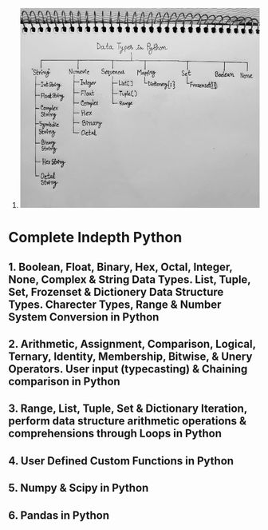 1. <img src="DataFile/Data Types.jpg" style="height:400px; width:500px"/>
# Complete Indepth Python
## 1. Boolean, Float, Binary, Hex, Octal, Integer, None, Complex & String Data Types. List, Tuple, Set, Frozenset & Dictionery Data Structure Types. Charecter Types, Range & Number System Conversion in Python
## 2. Arithmetic, Assignment, Comparison, Logical, Ternary, Identity, Membership, Bitwise, & Unery Operators. User input (typecasting) & Chaining comparison in Python
## 3. Range, List, Tuple, Set & Dictionary Iteration, perform data structure arithmetic operations & comprehensions through Loops in Python
## 4. User Defined Custom Functions in Python
## 5. Numpy & Scipy in Python
## 6. Pandas in Python
